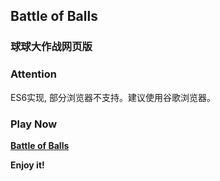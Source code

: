 ## Battle of Balls

### 球球大作战网页版

### Attention

ES6实现, 部分浏览器不支持。建议使用谷歌浏览器。

### Play Now

**[Battle of Balls]()**

**Enjoy it!**